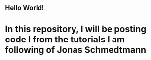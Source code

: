 ## Hello World!
# In this repository, I will be posting code I from the tutorials I am following of Jonas Schmedtmann
